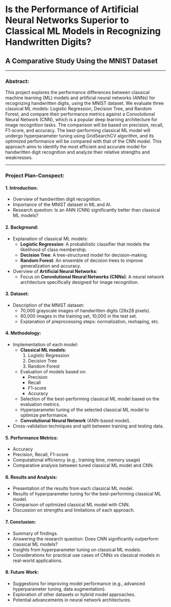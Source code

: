# Is the Performance of Artificial Neural Networks Superior to Classical ML Models in Recognizing Handwritten Digits? 
## A Comparative Study Using the MNIST Dataset

---

### Abstract:
This project explores the performance differences between classical machine learning (ML) models and artificial neural networks (ANNs) for recognizing handwritten digits, using the MNIST dataset. We evaluate three classical ML models: Logistic Regression, Decision Tree, and Random Forest, and compare their performance metrics against a Convolutional Neural Network (CNN), which is a popular deep learning architecture for image recognition tasks. The comparison will be based on precision, recall, F1-score, and accuracy. The best-performing classical ML model will undergo hyperparameter tuning using GridSearchCV algorithm, and its optimized performance will be compared with that of the CNN model. This approach aims to identify the most efficient and accurate model for handwritten digit recognition and analyze their relative strengths and weaknesses.

---

### Project Plan-Conspect:

#### 1. Introduction:
- Overview of handwritten digit recognition.
- Importance of the MNIST dataset in ML and AI.
- Research question: Is an ANN (CNN) significantly better than classical ML models?

#### 2. Background:
- Explanation of classical ML models:
  - **Logistic Regression**: A probabilistic classifier that models the likelihood of class membership.
  - **Decision Tree**: A tree-structured model for decision-making.
  - **Random Forest**: An ensemble of decision trees to improve generalization and accuracy.
- Overview of **Artificial Neural Networks**:
  - Focus on **Convolutional Neural Networks (CNNs)**: A neural network architecture specifically designed for image recognition.

#### 3. Dataset:
- Description of the MNIST dataset:
  - 70,000 grayscale images of handwritten digits (28x28 pixels).
  - 60,000 images in the training set, 10,000 in the test set.
  - Explanation of preprocessing steps: normalization, reshaping, etc.

#### 4. Methodology:
- Implementation of each model:
  - **Classical ML models**:
    1. Logistic Regression
    2. Decision Tree
    3. Random Forest
  - Evaluation of models based on:
    - Precision
    - Recall
    - F1-score
    - Accuracy
  - Selection of the best-performing classical ML model based on the evaluation metrics.
  - Hyperparameter tuning of the selected classical ML model to optimize performance.
  - **Convolutional Neural Network** (ANN-based model).
- Cross-validation techniques and split between training and testing data.

#### 5. Performance Metrics:
- Accuracy
- Precision, Recall, F1-score
- Computational efficiency (e.g., training time, memory usage)
- Comparative analysis between tuned classical ML model and CNN.

#### 6. Results and Analysis:
- Presentation of the results from each classical ML model.
- Results of hyperparameter tuning for the best-performing classical ML model.
- Comparison of optimized classical ML model with CNN.
- Discussion on strengths and limitations of each approach.

#### 7. Conclusion:
- Summary of findings.
- Answering the research question: Does CNN significantly outperform classical ML models?
- Insights from hyperparameter tuning on classical ML models.
- Considerations for practical use cases of CNNs vs classical models in real-world applications.

#### 8. Future Work:
- Suggestions for improving model performance (e.g., advanced hyperparameter tuning, data augmentation).
- Exploration of other datasets or hybrid model approaches.
- Potential advancements in neural network architectures.
